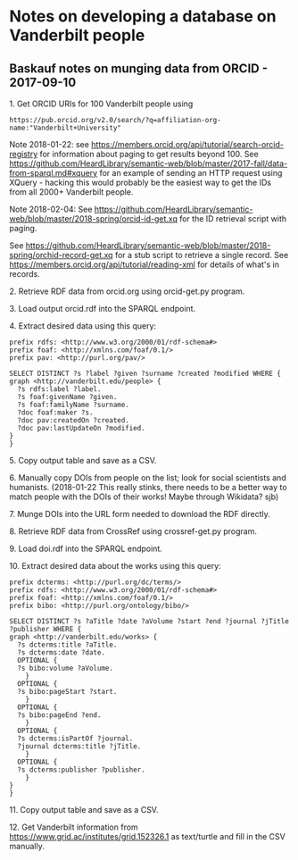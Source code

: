 # Notes on developing a database on Vanderbilt people


## Baskauf notes on munging data from ORCID - 2017-09-10

1\. Get ORCID URIs for 100 Vanderbilt people using
```
https://pub.orcid.org/v2.0/search/?q=affiliation-org-name:"Vanderbilt+University"
```
Note 2018-01-22: see https://members.orcid.org/api/tutorial/search-orcid-registry for information about paging to get results beyond 100.  See https://github.com/HeardLibrary/semantic-web/blob/master/2017-fall/data-from-sparql.md#xquery for an example of sending an HTTP request using XQuery - hacking this would probably be the easiest way to get the IDs from all 2000+ Vanderbilt people.

Note 2018-02-04: See https://github.com/HeardLibrary/semantic-web/blob/master/2018-spring/orcid-id-get.xq for the ID retrieval script with paging.

See https://github.com/HeardLibrary/semantic-web/blob/master/2018-spring/orchid-record-get.xq for a stub script to retrieve a single record.  See https://members.orcid.org/api/tutorial/reading-xml for details of what's in records.

2\. Retrieve RDF data from orcid.org using orcid-get.py program.

3\. Load output orcid.rdf into the SPARQL endpoint.

4\. Extract desired data using this query:

```
prefix rdfs: <http://www.w3.org/2000/01/rdf-schema#>
prefix foaf: <http://xmlns.com/foaf/0.1/>
prefix pav: <http://purl.org/pav/>

SELECT DISTINCT ?s ?label ?given ?surname ?created ?modified WHERE {
graph <http://vanderbilt.edu/people> {
  ?s rdfs:label ?label.
  ?s foaf:givenName ?given.
  ?s foaf:familyName ?surname.
  ?doc foaf:maker ?s.
  ?doc pav:createdOn ?created.
  ?doc pav:lastUpdateOn ?modified.
}
}
```

5\. Copy output table and save as a CSV.

6\. Manually copy DOIs from people on the list; look for social scientists and humanists. (2018-01-22 This really stinks, there needs to be a better way to match people with the DOIs of their works!  Maybe through Wikidata? sjb)

7\. Munge DOIs into the URL form needed to download the RDF directly.

8\. Retrieve RDF data from CrossRef using crossref-get.py program.

9\. Load doi.rdf into the SPARQL endpoint.

10\. Extract desired data about the works using this query:

```
prefix dcterms: <http://purl.org/dc/terms/>
prefix rdfs: <http://www.w3.org/2000/01/rdf-schema#>
prefix foaf: <http://xmlns.com/foaf/0.1/>
prefix bibo: <http://purl.org/ontology/bibo/>

SELECT DISTINCT ?s ?aTitle ?date ?aVolume ?start ?end ?journal ?jTitle ?publisher WHERE {
graph <http://vanderbilt.edu/works> {
  ?s dcterms:title ?aTitle.
  ?s dcterms:date ?date.
  OPTIONAL {
  ?s bibo:volume ?aVolume.
    }
  OPTIONAL {
  ?s bibo:pageStart ?start.
    }
  OPTIONAL {
  ?s bibo:pageEnd ?end.
    }
  OPTIONAL {
  ?s dcterms:isPartOf ?journal.
  ?journal dcterms:title ?jTitle.
    }
  OPTIONAL {
  ?s dcterms:publisher ?publisher.
    }
}
}
```

11\. Copy output table and save as a CSV.

12\. Get Vanderbilt information from https://www.grid.ac/institutes/grid.152326.1 as text/turtle and fill in the CSV manually.
